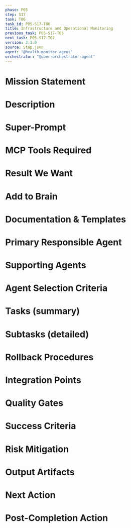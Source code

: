 ```yaml
---
phase: P05
step: S17
task: T06
task_id: P05-S17-T06
title: Infrastructure and Operational Monitoring
previous_task: P05-S17-T05
next_task: P05-S17-T07
version: 3.1.0
source: Step.json
agent: "@health-monitor-agent"
orchestrator: "@uber-orchestrator-agent"
---
```


# Mission Statement

# Description

# Super-Prompt

# MCP Tools Required

# Result We Want

# Add to Brain

# Documentation & Templates

# Primary Responsible Agent

# Supporting Agents

# Agent Selection Criteria

# Tasks (summary)

# Subtasks (detailed)

# Rollback Procedures

# Integration Points

# Quality Gates

# Success Criteria

# Risk Mitigation

# Output Artifacts

# Next Action

# Post-Completion Action 